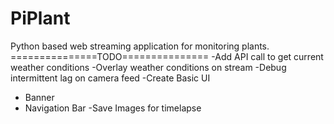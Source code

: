 # PiPlant
Python based web streaming application for monitoring plants.
===============TODO===============
-Add API call to get current weather conditions
  -Overlay weather conditions on stream
-Debug intermittent lag on camera feed
-Create Basic UI
  - Banner
  - Navigation Bar
-Save Images for timelapse
